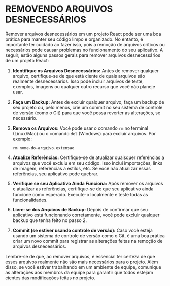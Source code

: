 # REMOVENDO ARQUIVOS DESNECESSÁRIOS
Remover arquivos desnecessários em um projeto React pode ser uma boa prática para manter seu código limpo e organizado. No entanto, é importante ter cuidado ao fazer isso, pois a remoção de arquivos críticos ou necessários pode causar problemas no funcionamento do seu aplicativo. A seguir, estão alguns passos gerais para remover arquivos desnecessários de um projeto React:

1. **Identifique os Arquivos Desnecessários:**
   Antes de remover qualquer arquivo, certifique-se de que está ciente de quais arquivos são realmente desnecessários. Isso pode incluir arquivos de teste, exemplos, imagens ou qualquer outro recurso que você não planeje usar.

2. **Faça um Backup:**
   Antes de excluir qualquer arquivo, faça um backup de seu projeto ou, pelo menos, crie um commit no seu sistema de controle de versão (como o Git) para que você possa reverter as alterações, se necessário.

3. **Remova os Arquivos:**
   Você pode usar o comando `rm` no terminal (Linux/Mac) ou o comando `del` (Windows) para excluir arquivos. Por exemplo:

   ```
   rm nome-do-arquivo.extensao
   ```

4. **Atualize Referências:**
   Certifique-se de atualizar quaisquer referências a arquivos que você excluiu em seu código. Isso inclui importações, links de imagem, referências a estilos, etc. Se você não atualizar essas referências, seu aplicativo pode quebrar.

5. **Verifique se seu Aplicativo Ainda Funciona:**
   Após remover os arquivos e atualizar as referências, certifique-se de que seu aplicativo ainda funcione como esperado. Execute-o localmente e teste todas as funcionalidades.

6. **Livre-se dos Arquivos de Backup:**
   Depois de confirmar que seu aplicativo está funcionando corretamente, você pode excluir qualquer backup que tenha feito no passo 2.

7. **Commit (se estiver usando controle de versão):**
   Caso você esteja usando um sistema de controle de versão como o Git, é uma boa prática criar um novo commit para registrar as alterações feitas na remoção de arquivos desnecessários.

Lembre-se de que, ao remover arquivos, é essencial ter certeza de que esses arquivos realmente não são mais necessários para o projeto. Além disso, se você estiver trabalhando em um ambiente de equipe, comunique as alterações aos membros da equipe para garantir que todos estejam cientes das modificações feitas no projeto.